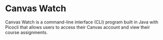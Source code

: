 # Canvas Watch

Canvas Watch is a command-line interface (CLI) program built in Java with Picocli that allows users to access their Canvas account and view their course assignments.